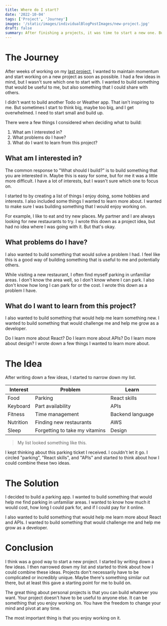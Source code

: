 ```yaml
---
title: Where do I start?
date: '2022-10-04'
tags: ['Project', 'Journey']
images: '/static/images/individualBlogPostImages/new-project.jpg'
draft: false
summary: After finishing a projects, it was time to start a new one. But where do I begin? What do I build? These are the questions I asked myself. This post is about my journey creating a new project and the steps I took to get started.
---
```


# The Journey

After weeks of working on my [last project](https://github.com/Cwarcup/ctt-front-end), I wanted to maintain momentum and start working on a new project as soon as possible. I had a few ideas in mind, but I wasn't sure which one to start with. I wanted to build something that would be useful to me, but also something that I could share with others.

I didn't want to build another Todo or Weather app. That isn't inspiring to me. But sometimes I start to think big, maybe too big, and I get overwhelmed. I need to start small and build up.

There were a few things I considered when deciding what to build:

1. What am I interested in?
2. What problems do I have?
3. What do I want to learn from this project?

## What am I interested in?

The common response to "What should I build?" is to build something that you are interested in. Maybe this is easy for some, but for me it was a little more difficult. I have a lot of interests, but I wasn't sure which one to focus on.

I started to by creating a list of things I enjoy doing, some hobbies and interests. I also included some things I wanted to learn more about. I wanted to make sure I was building something that I would enjoy working on.

For example, I like to eat and try new places. My partner and I are always looking for new restaurants to try. I wrote this down as a project idea, but had no idea where I was going with it. But that's okay.

## What problems do I have?

I also wanted to build something that would solve a problem I had. I feel like this is a good way of building something that is useful to me and potentially others.

While visiting a new restaurant, I often find myself parking in unfamiliar areas. I don't know the area well, so I don't know where I can park. I also don't know how long I can park for or the cost. I wrote this down as a problem I have.

## What do I want to learn from this project?

I also wanted to build something that would help me learn something new. I wanted to build something that would challenge me and help me grow as a developer.

Do I learn more about React? Do I learn more about APIs? Do I learn more about design? I wrote down a few things I wanted to learn more about.

# The Idea

After writing down a few ideas, I started to narrow down my list.

| Interest  | Problem                        | Learn            |
| --------- | ------------------------------ | ---------------- |
| Food      | Parking                        | React skills     |
| Keyboard  | Part availability              | APIs             |
| Fitness   | Time management                | Backend language |
| Nutrition | Finding new restaurants        | AWS              |
| Sleep     | Forgetting to take my vitamins | Design           |

> My list looked something like this.

I kept thinking about this parking ticket I received. I couldn't let it go. I circled "parking", "React skills", and "APIs" and started to think about how I could combine these two ideas.

# The Solution

I decided to build a parking app. I wanted to build something that would help me find parking in unfamiliar areas. I wanted to know how much it would cost, how long I could park for, and if I could pay for it online.

I also wanted to build something that would help me learn more about React and APIs. I wanted to build something that would challenge me and help me grow as a developer.

# Conclusion

I think was a good way to start a new project. I started by writing down a few ideas. I then narrowed down my list and started to think about how I could combine these ideas. Projects don't necessarily have to be complicated or incredibly unique. Maybe there's something similar out there, but at least this gave a starting point for me to build on.

The great thing about personal projects is that you can build whatever you want. Your project doesn't have to be useful to anyone else. It can be something that you enjoy working on. You have the freedom to change your mind and pivot at any time.

The most important thing is that you enjoy working on it.
